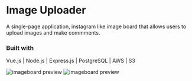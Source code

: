 # **Image Uploader**

A single-page application, instagram like image board that allows users to upload images and make commments.

### Built with
Vue.js | Node.js | Express.js | PostgreSQL | AWS | S3

![imageboard preview](/imageboard-1.gif)
![imageboard preview](/imageboard-2.gif)
